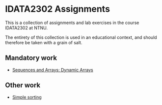# IDATA2302 Assignments

This is a collection of assignments and lab exercises in the course IDATA2302 at NTNU.


The entirety of this collection is used in an educational context, and should therefore be taken with a grain of salt.


## Mandatory work

- [Sequences and Arrays: Dynamic Arrays](sequences-and-arrays/)


## Other work

- [Simple sorting](simple-sorting/)